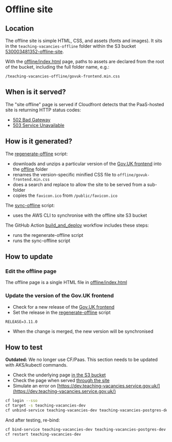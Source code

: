 # Offline site

## Location

The offline site is simple HTML, CSS, and assets (fonts and images). It sits in the `teaching-vacancies-offline` folder within the S3 bucket [530003481352-offline-site](https://s3.console.aws.amazon.com/s3/buckets/530003481352-offline-site?tab=objects).

With the [offline/index.html](../offline/index.html) page, paths to assets are declared from the root of the bucket, including the full folder name, e.g.:
```
/teaching-vacancies-offline/govuk-frontend.min.css
```

## When is it served?

The "site offline" page is served if Cloudfront detects that the PaaS-hosted site is returning HTTP status codes:
- [502 Bad Gateway](https://developer.mozilla.org/en-US/docs/Web/HTTP/Status/502)
- [503 Service Unavailable](https://developer.mozilla.org/en-US/docs/Web/HTTP/Status/503)

## How is it generated?

The [regenerate-offline](../bin/regenerate-offline) script:

- downloads and unzips a particular version of the [Gov.UK frontend](https://github.com/alphagov/govuk-frontend/releases/) into the [offline](../offline) folder
- renames the version-specific minified CSS file to `offline/govuk-frontend.min.css`
- does a search and replace to allow the site to be served from a sub-folder
- copies the `favicon.ico` from `/public/favicon.ico`

The [sync-offline](../bin/sync-offline) script:

- uses the AWS CLI to synchronise with the offline site S3 bucket

The GitHub Action [build_and_deploy](../.github/workflows/build_and_deploy.yml) workflow includes these steps:
- runs the regenerate-offline script
- runs the sync-offline script

## How to update

### Edit the offline page

The offline page is a single HTML file in [offline/index.html](../offline/index.html)

### Update the version of the Gov.UK frontend

- Check for a new release of the [Gov.UK frontend](https://github.com/alphagov/govuk-frontend/releases/)
- Set the release in the [regenerate-offline](../bin/regenerate-offline) script
```
RELEASE=3.11.0
```
- When the change is merged, the new version will be synchronised

## How to test
**Outdated:** We no longer use CF/Paas. This section needs to be updated with AKS/kubectl commands. 

- Check the underlying page [in the S3 bucket](https://530003481352-offline-site.s3.eu-west-2.amazonaws.com/teaching-vacancies-offline/index.html)
- Check the page when served [through the site](https://dev.teaching-vacancies.service.gov.uk/teaching-vacancies-offline/index.html)
- Simulate an error on [https://dev.teaching-vacancies.service.gov.uk/](https://dev.teaching-vacancies.service.gov.uk/)
```bash
cf login --sso
cf target -s teaching-vacancies-dev
cf unbind-service teaching-vacancies-dev teaching-vacancies-postgres-dev
```
And after testing, re-bind:
```bash
cf bind-service teaching-vacancies-dev teaching-vacancies-postgres-dev
cf restart teaching-vacancies-dev
```
